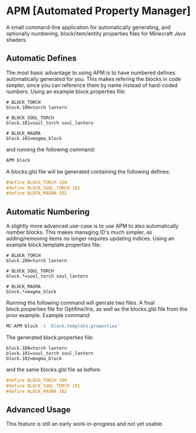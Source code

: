 # APM [Automated Property Manager]
A small command-line application for automatically generating, and optionally numbering, block/item/entity properties files for Minecraft Java shaders.

## Automatic Defines
The most basic advantage to using APM is to have numbered defines automatically generated for you. This makes refering the blocks in code simpler, since you can reference them by name instead of hard-coded numbers. Using an example block.properties file:
```properties
# BLOCK_TORCH
block.100=torch lantern

# BLOCK_SOUL_TORCH
block.101=soul_torch soul_lantern

# BLOCK_MAGMA
block.102=magma_block
```

and running the following command:
```sh
APM block
```

A blocks.glsl file will be generated containing the following defines:
```glsl
#define BLOCK_TORCH 100
#define BLOCK_SOUL_TORCH 101
#define BLOCK_MAGMA 102
```

## Automatic Numbering
A slightly more advanced use-case is to use APM to also automatically number blocks. This makes managing ID's much simpler, as adding/removing items no longer requires updating indices. Using an example block.template.properties file:
```properties
# BLOCK_TORCH
block.200=torch lantern

# BLOCK_SOUL_TORCH
block.*=soul_torch soul_lantern

# BLOCK_MAGMA
block.*=magma_block
```

Running the following command will genrate two files. A final block.properties file for Optifine/Iris, as well as the blocks.glsl file from the prior example. Example command:
```sh
MC-APM block -t 'block.template.properties'
```

The generated block.properties file:
```properties
block.100=torch lantern
block.101=soul_torch soul_lantern
block.102=magma_block
```

and the same blocks.glsl file as before:
```glsl
#define BLOCK_TORCH 100
#define BLOCK_SOUL_TORCH 101
#define BLOCK_MAGMA 102
```

## Advanced Usage
This feature is still an early work-in-progress and not yet usable.
